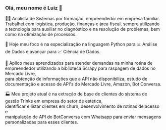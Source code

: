### Olá, meu nome é Luiz 👋

👨‍💼 Analista de Sistemas por formação, empreendedor em empresa familiar. <br>Trabalhei com logística, produção, finanças e área fiscal, sempre utilizando a tecnologia para auxiliar no diagnóstico e na resolução de problemas, bem como na otimização de processos.<br>

🚀 Hoje meu foco é na especialização na linguagem Python para 📊 Análise de Dados e avançar para 📈 Ciência de Dados.<br>

💼 Aplico meus aprendizados para atender demandas na minha rotina de empreendedor utilizando a biblioteca Scrapy para raspagem de dados no Mercado Livre, <br>para obtenção de informações que a API não disponibiliza, estudo de documentação e acesso de API's do Mercado Livre, Amazon, Bot Conversa.<br>

🏭 Meu projeto atual é na extração de base de clientes do sistema de gestão Trinks em empresa do setor de estética,<br> identificar e listar clientes em churn, desenvolvimento de rotinas de acesso e <br>manipulação de API do BotConversa com Whatsapp para enviar mensagens personalizadas para esses clientes.


